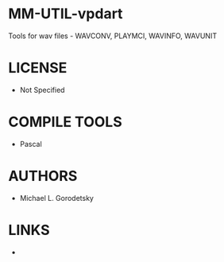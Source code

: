 MM-UTIL-vpdart
==============

Tools for wav files - WAVCONV, PLAYMCI, WAVINFO, WAVUNIT

LICENSE
===============
* Not Specified

COMPILE TOOLS
===============
* Pascal

AUTHORS
===============
* Michael L. Gorodetsky

LINKS
===============
* 
